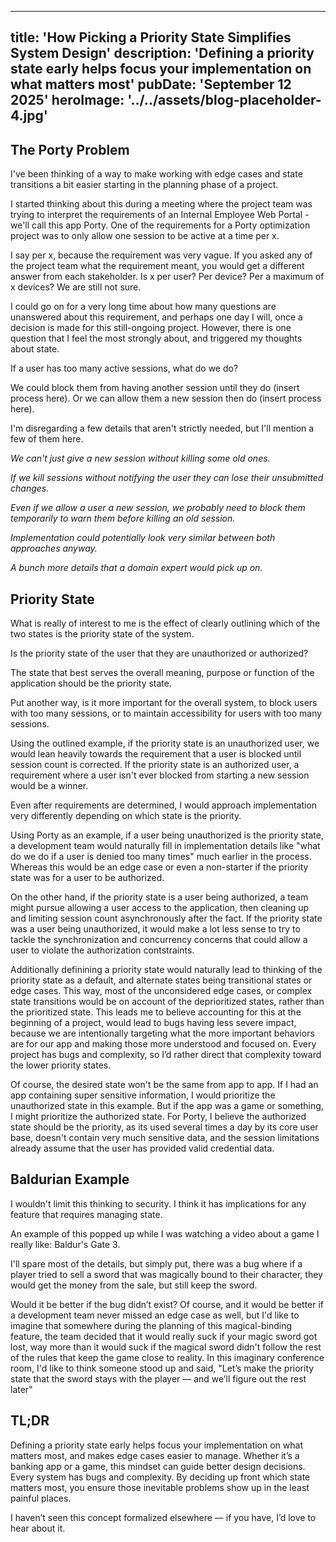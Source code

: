 
---
title: 'How Picking a Priority State Simplifies System Design'
description: 'Defining a priority state early helps focus your implementation on what matters most'
pubDate: 'September 12 2025'
heroImage: '../../assets/blog-placeholder-4.jpg'
---

## The Porty Problem

I've been thinking of a way to make working with edge cases and state transitions a bit easier starting in the planning phase of a project.
 
I started thinking about this during a meeting where the project team was trying to interpret the requirements of an Internal Employee Web Portal - we'll call this app Porty. One of the requirements for a Porty optimization project was to only allow one session to be active at a time per x.
 
I say per x, because the requirement was very vague. If you asked any of the project team what the requirement meant, you would get a different answer from each stakeholder. Is x per user? Per device? Per a maximum of x devices? We are still not sure.
 
I could go on for a very long time about how many questions are unanswered about this requirement, and perhaps one day I will, once a decision is made for this still-ongoing project. However, there is one question that I feel the most strongly about, and triggered my thoughts about state.
 
If a user has too many active sessions, what do we do?
 
We could block them from having another session until they do (insert process here).
Or we can allow them a new session then do (insert process here).
 
I'm disregarding a few details that aren't strictly needed, but I'll mention a few of them here.
 
*We can't just give a new session without killing some old ones.*
 
*If we kill sessions without notifying the user they can lose their unsubmitted changes.*
 
*Even if we allow a user a new session, we probably need to block them temporarily to warn them before killing an old session.*
 
*Implementation could potentially look very similar between both approaches anyway.*
 
*A bunch more details that a domain expert would pick up on.*


## Priority State
 
What is really of interest to me is the effect of clearly outlining which of the two states is the priority state of the system.

Is the priority state of the user that they are unauthorized or authorized?  

The state that best serves the overall meaning, purpose or function of the application should be the priority state.

Put another way, is it more important for the overall system, to block users with too many sessions, or to maintain accessibility for users with too many sessions.

Using the outlined example, if the priority state is an unauthorized user, we would lean heavily towards the requirement that a user is blocked until session count is corrected.
If the priority state is an authorized user, a requirement where a user isn't ever blocked from starting a new session would be a winner.

Even after requirements are determined, I would approach implementation very differently depending on which state is the priority.
 
Using Porty as an example, if a user being unauthorized is the priority state, a development team would naturally fill in implementation details like "what do we do if a user is denied too many times" much earlier in the process. Whereas this would be an edge case or even a non-starter if the priority state was for a user to be authorized.

On the other hand, if the priority state is a user being authorized, a team might pursue allowing a user access to the application, then cleaning up and limiting session count asynchronously after the fact. If the priority state was a user being unauthorized, it would make a lot less sense to try to tackle the synchronization and concurrency concerns that could allow a user to violate the authorization contstraints.

Additionally definining a priority state would naturally lead to thinking of the priority state as a default, and alternate states being transitional states or edge cases. This way, most of the unconsidered edge cases, or complex state transitions would be on account of the deprioritized states, rather than the prioritized state. This leads me to believe accounting for this at the beginning of a project, would lead to bugs having less severe impact, because we are intentionally targeting what the more important behaviors are for our app and making those more understood and focused on. Every project has bugs and complexity, so I’d rather direct that complexity toward the lower priority states.
 
Of course, the desired state won't be the same from app to app. If I had an app containing super sensitive information, I would prioritize the unauthorized state in this example. But if the app was a game or something, I might prioritize the authorized state. For Porty, I believe the authorized state should be the priority, as its used several times a day by its core user base, doesn't contain very much sensitive data, and the session limitations already assume that the user has provided valid credential data.

## Baldurian Example
 
I wouldn't limit this thinking to security. I think it has implications for any feature that requires managing state.
 
An example of this popped up while I was watching a video about a game I really like: Baldur's Gate 3.
 
I'll spare most of the details, but simply put, there was a bug where if a player tried to sell a sword that was magically bound to their character, they would get the money from the sale, but still keep the sword.
 
Would it be better if the bug didn’t exist? Of course, and it would be better if a development team never missed an edge case as well, but I'd like to imagine that somewhere during the planning of this magical-binding feature, the team decided that it would really suck if your magic sword got lost, way more than it would suck if the magical sword didn't follow the rest of the rules that keep the game close to reality.
In this imaginary conference room, I'd like to think someone stood up and said, "Let’s make the priority state that the sword stays with the player — and we’ll figure out the rest later"
## TL;DR
 
 Defining a priority state early helps focus your implementation on what matters most, and makes edge cases easier to manage. Whether it’s a banking app or a game, this mindset can guide better design decisions.
 Every system has bugs and complexity. By deciding up front which state matters most, you ensure those inevitable problems show up in the least painful places.
 
I haven’t seen this concept formalized elsewhere — if you have, I’d love to hear about it.